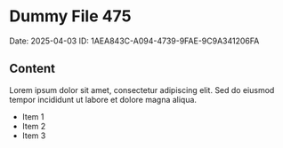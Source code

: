 # Dummy File 475

Date: 2025-04-03
ID: 1AEA843C-A094-4739-9FAE-9C9A341206FA

## Content

Lorem ipsum dolor sit amet, consectetur adipiscing elit.
Sed do eiusmod tempor incididunt ut labore et dolore magna aliqua.

* Item 1
* Item 2
* Item 3
